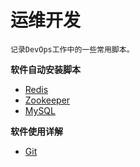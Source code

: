# 运维开发
```
记录DevOps工作中的一些常用脚本。
```

**软件自动安装脚本**
- [Redis](https://github.com/mrlapulga/DevOps/blob/master/Redis/RedisREADME.md)
- [Zookeeper](https://github.com/mrlapulga/DevOps/blob/master/Zookeeper/ZookeeperREADME.md)
- [MySQL](https://github.com/mrlapulga/devops-shellscripts/blob/master/MySQL/MysqlREADME.md)

**软件使用详解**
- [Git](https://github.com/mrlapulga/DevOps/tree/master/Git/README.md)

